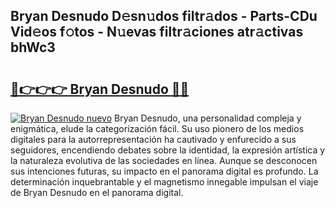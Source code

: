 ## Bryan Desnudo D𝚎sn𝚞dos filtr𝚊dos - Parts-CDu Vid𝚎os f𝚘tos - N𝚞evas filtr𝚊ciones atr𝚊ctivas bhWc3

# <h2><a href="http://mb6b17.tromn.icu/?c=Bryan+Desnudo">🔗👉👉👉 Bryan Desnudo 🔗🔗</a></h2>

[![Bryan Desnudo nuevo](https://i.imgur.com/pEAQMta.gif)](http://mb6b17.tromn.icu/?c=Bryan+Desnudo)
Bryan Desnudo, una personalidad compleja y enigmática, elude la categorización fácil. Su uso pionero de los medios digitales para la autorrepresentación ha cautivado y enfurecido a sus seguidores, encendiendo debates sobre la identidad, la expresión artística y la naturaleza evolutiva de las sociedades en línea. Aunque se desconocen sus intenciones futuras, su impacto en el panorama digital es profundo. La determinación inquebrantable y el magnetismo innegable impulsan el viaje de Bryan Desnudo en el panorama digital.
